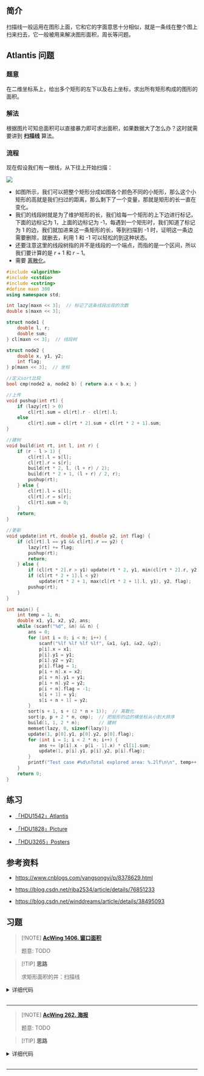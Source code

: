 ## 简介

扫描线一般运用在图形上面，它和它的字面意思十分相似，就是一条线在整个图上扫来扫去，它一般被用来解决图形面积，周长等问题。

## Atlantis 问题

### 题意

在二维坐标系上，给出多个矩形的左下以及右上坐标，求出所有矩形构成的图形的面积。

### 解法

根据图片可知总面积可以直接暴力即可求出面积，如果数据大了怎么办？这时就需要讲到 **扫描线** 算法。

### 流程

现在假设我们有一根线，从下往上开始扫描：

![](./images/scanning.svg)

- 如图所示，我们可以把整个矩形分成如图各个颜色不同的小矩形，那么这个小矩形的高就是我们扫过的距离，那么剩下了一个变量，那就是矩形的长一直在变化。
- 我们的线段树就是为了维护矩形的长，我们给每一个矩形的上下边进行标记，下面的边标记为 1，上面的边标记为 -1，每遇到一个矩形时，我们知道了标记为 1 的边，我们就加进来这一条矩形的长，等到扫描到 -1 时，证明这一条边需要删除，就删去，利用 1 和 -1 可以轻松的到这种状态。
- 还要注意这里的线段树指的并不是线段的一个端点，而指的是一个区间，所以我们要计算的是 $r+1$ 和 $r-1$。
- 需要 [离散化](misc/discrete.md)。


```cpp
#include <algorithm>
#include <cstdio>
#include <cstring>
#define maxn 300
using namespace std;

int lazy[maxn << 3];  // 标记了这条线段出现的次数
double s[maxn << 3];

struct node1 {
    double l, r;
    double sum;
} cl[maxn << 3];  // 线段树

struct node2 {
    double x, y1, y2;
    int flag;
} p[maxn << 3];  // 坐标

//定义sort比较
bool cmp(node2 a, node2 b) { return a.x < b.x; }

//上传
void pushup(int rt) {
    if (lazy[rt] > 0)
        cl[rt].sum = cl[rt].r - cl[rt].l;
    else
        cl[rt].sum = cl[rt * 2].sum + cl[rt * 2 + 1].sum;
}

//建树
void build(int rt, int l, int r) {
    if (r - l > 1) {
        cl[rt].l = s[l];
        cl[rt].r = s[r];
        build(rt * 2, l, (l + r) / 2);
        build(rt * 2 + 1, (l + r) / 2, r);
        pushup(rt);
    } else {
        cl[rt].l = s[l];
        cl[rt].r = s[r];
        cl[rt].sum = 0;
    }
    return;
}

//更新
void update(int rt, double y1, double y2, int flag) {
    if (cl[rt].l == y1 && cl[rt].r == y2) {
        lazy[rt] += flag;
        pushup(rt);
        return;
    } else {
        if (cl[rt * 2].r > y1) update(rt * 2, y1, min(cl[rt * 2].r, y2), flag);
        if (cl[rt * 2 + 1].l < y2)
            update(rt * 2 + 1, max(cl[rt * 2 + 1].l, y1), y2, flag);
        pushup(rt);
    }
}

int main() {
    int temp = 1, n;
    double x1, y1, x2, y2, ans;
    while (scanf("%d", &n) && n) {
        ans = 0;
        for (int i = 0; i < n; i++) {
            scanf("%lf %lf %lf %lf", &x1, &y1, &x2, &y2);
            p[i].x = x1;
            p[i].y1 = y1;
            p[i].y2 = y2;
            p[i].flag = 1;
            p[i + n].x = x2;
            p[i + n].y1 = y1;
            p[i + n].y2 = y2;
            p[i + n].flag = -1;
            s[i + 1] = y1;
            s[i + n + 1] = y2;
        }
        sort(s + 1, s + (2 * n + 1));  // 离散化
        sort(p, p + 2 * n, cmp);  // 把矩形的边的横坐标从小到大排序
        build(1, 1, 2 * n);       // 建树
        memset(lazy, 0, sizeof(lazy));
        update(1, p[0].y1, p[0].y2, p[0].flag);
        for (int i = 1; i < 2 * n; i++) {
            ans += (p[i].x - p[i - 1].x) * cl[1].sum;
            update(1, p[i].y1, p[i].y2, p[i].flag);
        }
        printf("Test case #%d\nTotal explored area: %.2lf\n\n", temp++, ans);
    }
    return 0;
}
```

## 练习

- [「HDU1542」Atlantis](http://acm.hdu.edu.cn/showproblem.php?pid=1542)

- [「HDU1828」Picture](http://acm.hdu.edu.cn/showproblem.php?pid=1828)

- [「HDU3265」Posters](http://acm.hdu.edu.cn/showproblem.php?pid=3265)

## 参考资料

- <https://www.cnblogs.com/yangsongyi/p/8378629.html>

- <https://blog.csdn.net/riba2534/article/details/76851233>

- <https://blog.csdn.net/winddreams/article/details/38495093>

## 习题

> [!NOTE] **[AcWing 1406. 窗口面积](https://www.acwing.com/problem/content/1408/)**
> 
> 题意: TODO

> [!TIP] **思路**
> 
> 求矩形面积的并：扫描线

<details>
<summary>详细代码</summary>
<!-- tabs:start -->

##### **C++**

```cpp
#include <bits/stdc++.h>
using namespace std;

using PII = pair<int, int>;
#define x first
#define y second

struct Rect {
    char c;
    PII a, b;
};
list<Rect> rect;

// 求合并覆盖后的长度
int get_intersection(int a, int b, int c, int d) {
    if (b <= c || d <= a) return 0;
    return min(b, d) - max(a, c);
}

double get_area(char c) {
    // 保存当前矩形上方的所有矩形有哪些
    vector<Rect> cur;
    for (auto r : rect)
        if (r.c == c || cur.size())
            cur.push_back(r);
    // xs保存所有竖线
    vector<int> xs;
    for (int i = 0; i < cur.size(); ++ i ) {
        auto & r = cur[i];
        // 左右边界 是否在矩形内
        if (r.a.x >= cur[0].a.x && r.a.x <= cur[0].b.x)
            xs.push_back(r.a.x);
        if (r.b.x >= cur[0].a.x && r.b.x <= cur[0].b.x)
            xs.push_back(r.b.x);
    }
    sort(xs.begin(), xs.end());
    // 算面积
    int res = 0;
    for (int i = 0; i + 1 < xs.size(); ++ i )
        // 没有重合，其实可以unique一下
        if (xs[i] != xs[i + 1]) {
            // 区域左右x边界
            int a = xs[i], b = xs[i + 1];
            // 保存矩形和本次计算的区域是否有交集
            vector<PII> q;
            for (int j = 1; j < cur.size(); ++ j ) {
                auto & r = cur[j];
                if (r.a.x <= a && r.b.x >= b)
                    q.push_back({r.a.y, r.b.y});
            }
            if (q.size()) {
                // 此时q保存的y 即所有本区域内的横线
                // 合并计数其长度 同时计算面积
                sort(q.begin(), q.end());
                int st = q[0].x, ed = q[0].y;
                for (int j = 1; j < q.size(); ++ j )
                    if (q[j].x <= ed) ed = max(ed, q[j].y);
                    else {
                        // st ed 要和当前区域求交集
                        res += get_intersection(st, ed, cur[0].a.y, cur[0].b.y) * (b - a);
                        st = q[j].x, ed = q[j].y;
                    }
                res += get_intersection(st, ed, cur[0].a.y, cur[0].b.y) * (b - a);
            }
        }
    return (1 - (double)res / (cur[0].b.x - cur[0].a.x) / (cur[0].b.y - cur[0].a.y)) * 100;
}

int main() {
    char op;
    while (cin >> op) {
        if (op == 'w') {
            char c;
            int x1, y1, x2, y2;
            scanf("(%c,%d,%d,%d,%d)", &c, &x1, &y1, &x2, &y2);
            rect.push_back({c, {min(x1, x2), min(y1, y2)}, {max(x1, x2), max(y1, y2)}});
        } else {
            char c;
            scanf("(%c)", &c);
            // 找到当前窗口
            list<Rect>::iterator it;
            for (auto i = rect.begin(); i != rect.end(); ++ i )
                if (i->c == c) {
                    it = i;
                    break;
                }
            if (op == 't') rect.push_back(*it), rect.erase(it);
            else if (op == 'b') rect.push_front(*it), rect.erase(it);
            else if (op == 'd') rect.erase(it);
            else printf("%.3lf\n", get_area(c));
        }
    }
    
    return 0;
}
```

##### **Python**

```python

```

<!-- tabs:end -->
</details>

<br>

* * *

> [!NOTE] **[AcWing 262. 海报](https://www.acwing.com/problem/content/264/)**
> 
> 题意: TODO

> [!TIP] **思路**
> 
> 

<details>
<summary>详细代码</summary>
<!-- tabs:start -->

##### **C++**

```cpp
#include <bits/stdc++.h>
using namespace std;

using PII = pair<int, int>;
#define x first
#define y second

const int N = 5010;

int n;
struct Rect {
    PII a, b;
}rect[N];

int get_range_len(int a, int b) {
    vector<PII> q;
    for (int i = 0; i < n; ++ i ) {
        auto & r = rect[i];
        if (r.a.x <= a && r.b.x >= b)
            q.push_back({r.a.y, r.b.y});
    }
    if (q.empty()) return 0;
    
    sort(q.begin(), q.end());
    int res = 0, st = q[0].x, ed = q[0].y;
    for (int i = 1; i < q.size(); ++ i )
        if (q[i].x <= ed) ed = max(ed, q[i].y);
        else {
            res += (b - a) * 2;
            st = q[i].x, ed = q[i].y;
        }
    res += (b - a) * 2;
    return res;
}

int get_len() {
    vector<int> xs;
    for (int i = 0; i < n; ++ i ) {
        xs.push_back(rect[i].a.x);
        xs.push_back(rect[i].b.x);
    }
    sort(xs.begin(), xs.end());
    int res = 0;
    for (int i = 0; i + 1 < xs.size(); ++ i )
        if (xs[i] != xs[i + 1])
            res += get_range_len(xs[i], xs[i + 1]);
    return res;
}

int main() {
    cin >> n;
    for (int i = 0; i < n; ++ i ) {
        int x1, y1, x2, y2;
        cin >> x1 >> y1 >> x2 >> y2;
        rect[i] = {{x1, y1}, {x2, y2}};
    }
    // 分别算水平和垂直方向的周长
    int res = get_len();
    for (int i = 0; i < n; ++ i ) {
        swap(rect[i].a.x, rect[i].a.y);
        swap(rect[i].b.x, rect[i].b.y);
    }
    cout << res + get_len() << endl;
    
    return 0;
}
```

##### **Python**

```python

```

<!-- tabs:end -->
</details>

<br>

* * *